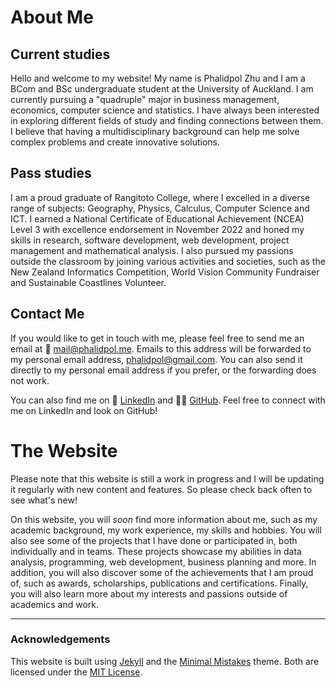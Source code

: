 # About Me
## Current studies
Hello and welcome to my website! My name is Phalidpol Zhu and I am a BCom and BSc undergraduate student at the University of Auckland. I am currently pursuing a "quadruple" major in business management, economics, computer science and statistics. I have always been interested in exploring different fields of study and finding connections between them. I believe that having a multidisciplinary background can help me solve complex problems and create innovative solutions.

## Pass studies
I am a proud graduate of Rangitoto College, where I excelled in a diverse range of subjects: Geography, Physics, Calculus, Computer Science and ICT. I earned a National Certificate of Educational Achievement (NCEA) Level 3 with excellence endorsement in November 2022 and honed my skills in research, software development, web development, project management and mathematical analysis. I also pursued my passions outside the classroom by joining various activities and societies, such as the New Zealand Informatics Competition, World Vision Community Fundraiser and Sustainable Coastlines Volunteer.

## Contact Me

If you would like to get in touch with me, please feel free to send me an email at 📩 [mail@phalidpol.me](mailto:mail@phalidpol.me). Emails to this address will be forwarded to my personal email address, phalidpol@gmail.com. You can also send it directly to my personal email address if you prefer, or the forwarding does not work.

You can also find me on 💼 [LinkedIn](https://www.linkedin.com/in/phalidpol/) and 👨‍💻 [GitHub](https://github.com/khaoniaomamuang). Feel free to connect with me on LinkedIn and look on GitHub!

# The Website
Please note that this website is still a work in progress and I will be updating it regularly with new content and features. So please check back often to see what's new!

On this website, you will *soon* find more information about me, such as my academic background, my work experience, my skills and hobbies. You will also see some of the projects that I have done or participated in, both individually and in teams. These projects showcase my abilities in data analysis, programming, web development, business planning and more. In addition, you will also discover some of the achievements that I am proud of, such as awards, scholarships, publications and certifications. Finally, you will also learn more about my interests and passions outside of academics and work.


***

### Acknowledgements

This website is built using [Jekyll](https://jekyllrb.com/) and the [Minimal Mistakes](https://mmistakes.github.io/minimal-mistakes/) theme. Both are licensed under the [MIT License](https://github.com/jekyll/jekyll/blob/master/LICENSE).
